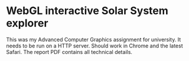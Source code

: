 # WebGL interactive Solar System explorer

This was my Advanced Computer Graphics assignment for university. It needs to be run on a HTTP server. Should work in Chrome and the latest Safari. The report PDF contains all technical details.